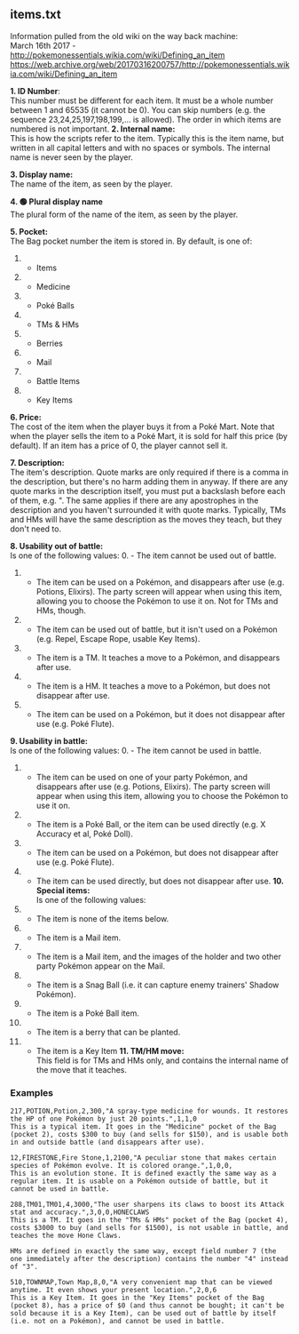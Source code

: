 ## items.txt

Information pulled from the old wiki on the way back machine:  
March 16th 2017 - http://pokemonessentials.wikia.com/wiki/Defining_an_item   
https://web.archive.org/web/20170316200757/http://pokemonessentials.wikia.com/wiki/Defining_an_item


**1. ID Number**:  
This number must be different for each item. It must be a whole number between 1 and 65535 (it cannot be 0). You can skip numbers (e.g. the sequence 23,24,25,197,198,199,... is allowed). The order in which items are numbered is not important.
**2. Internal name:**  	
This is how the scripts refer to the item. Typically this is the item name, but written in all capital letters and with no spaces or symbols. The internal name is never seen by the player.

**3. Display name:**  	
The name of the item, as seen by the player.

**4. 🟢 Plural display name**  
The plural form of the name of the item, as seen by the player.

**5. Pocket:**  
The Bag pocket number the item is stored in. By default, is one of:
1. - Items
2. - Medicine
3. - Poké Balls
4. - TMs & HMs
5. - Berries
6. - Mail
7. - Battle Items
8. - Key Items

**6. Price:**  	
The cost of the item when the player buys it from a Poké Mart. Note that when the player sells the item to a Poké Mart, it is sold for half this price (by default). If an item has a price of 0, the player cannot sell it.

**7. Description:**  
The item's description. Quote marks are only required if there is a comma in the description, but there's no harm adding them in anyway. If there are any quote marks in the description itself, you must put a backslash before each of them, e.g. \". The same applies if there are any apostrophes in the description and you haven't surrounded it with quote marks.
Typically, TMs and HMs will have the same description as the moves they teach, but they don't need to.

**8. Usability out of battle:**  
Is one of the following values:
0. - The item cannot be used out of battle.
1. - The item can be used on a Pokémon, and disappears after use (e.g. Potions, Elixirs). The party screen will appear when using this item, allowing you to choose the Pokémon to use it on. Not for TMs and HMs, though.
2. - The item can be used out of battle, but it isn't used on a Pokémon (e.g. Repel, Escape Rope, usable Key Items).
3. - The item is a TM. It teaches a move to a Pokémon, and disappears after use.
4. - The item is a HM. It teaches a move to a Pokémon, but does not disappear after use.
5. - The item can be used on a Pokémon, but it does not disappear after use (e.g. Poké Flute).

**9. Usability in battle:**  
Is one of the following values:
0. - The item cannot be used in battle.
1. - The item can be used on one of your party Pokémon, and disappears after use (e.g. Potions, Elixirs). The party screen will appear when using this item, allowing you to choose the Pokémon to use it on.
2. - The item is a Poké Ball, or the item can be used directly (e.g. X Accuracy et al, Poké Doll).
3. - The item can be used on a Pokémon, but does not disappear after use (e.g. Poké Flute).
4. - The item can be used directly, but does not disappear after use.
**10. Special items:**  	
Is one of the following values:
0. - The item is none of the items below.
1. - The item is a Mail item.
2. - The item is a Mail item, and the images of the holder and two other party Pokémon appear on the Mail.
3. - The item is a Snag Ball (i.e. it can capture enemy trainers' Shadow Pokémon).
4. - The item is a Poké Ball item.
5. - The item is a berry that can be planted.
6. - The item is a Key Item
**11. TM/HM move:**  
This field is for TMs and HMs only, and contains the internal name of the move that it teaches.


### Examples
```
217,POTION,Potion,2,300,"A spray-type medicine for wounds. It restores the HP of one Pokémon by just 20 points.",1,1,0
This is a typical item. It goes in the "Medicine" pocket of the Bag (pocket 2), costs $300 to buy (and sells for $150), and is usable both in and outside battle (and disappears after use).

12,FIRESTONE,Fire Stone,1,2100,"A peculiar stone that makes certain species of Pokémon evolve. It is colored orange.",1,0,0,
This is an evolution stone. It is defined exactly the same way as a regular item. It is usable on a Pokémon outside of battle, but it cannot be used in battle.

288,TM01,TM01,4,3000,"The user sharpens its claws to boost its Attack stat and accuracy.",3,0,0,HONECLAWS
This is a TM. It goes in the "TMs & HMs" pocket of the Bag (pocket 4), costs $3000 to buy (and sells for $1500), is not usable in battle, and teaches the move Hone Claws.

HMs are defined in exactly the same way, except field number 7 (the one immediately after the description) contains the number "4" instead of "3".

510,TOWNMAP,Town Map,8,0,"A very convenient map that can be viewed anytime. It even shows your present location.",2,0,6
This is a Key Item. It goes in the "Key Items" pocket of the Bag (pocket 8), has a price of $0 (and thus cannot be bought; it can't be sold because it is a Key Item), can be used out of battle by itself (i.e. not on a Pokémon), and cannot be used in battle.
```